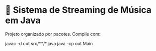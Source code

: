 # 🎵 Sistema de Streaming de Música em Java

Projeto organizado por pacotes. Compile com:

javac -d out src/**/*.java
java -cp out Main

